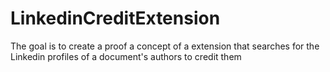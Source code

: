 # LinkedinCreditExtension
The goal is to create a proof a concept of a extension that searches for the Linkedin profiles of a document's authors to credit them
